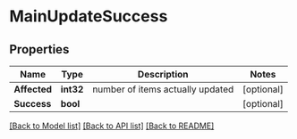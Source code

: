 # MainUpdateSuccess

## Properties

Name | Type | Description | Notes
------------ | ------------- | ------------- | -------------
**Affected** | **int32** | number of items actually updated | [optional] 
**Success** | **bool** |  | [optional] 

[[Back to Model list]](../README.md#documentation-for-models) [[Back to API list]](../README.md#documentation-for-api-endpoints) [[Back to README]](../README.md)


